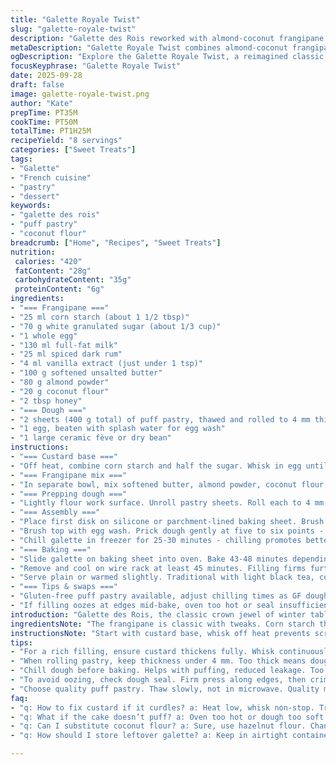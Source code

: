 ```yaml
---
title: "Galette Royale Twist"
slug: "galette-royale-twist"
description: "Galette des Rois reworked with almond-coconut frangipane and spiced rum. Puff pastry circle, lightly thickened custard, added coconut flour for texture, honey replaces some sugar, cinnamon whispers in background. Two disks sealed tight, docked, chilled, then baked till deeply golden. Ceramic fève tucked inside for tradition. Focus on tactile seal, color cues, and gentle poke to check readiness. Gluten-free ready with puff pastry swaps. Timing flexible, focus on dough feel and golden brown crown. Expect crackle, nut aroma, rich filling, a bit of caramelized edges."
metaDescription: "Galette Royale Twist combines almond-coconut frangipane with spiced rum for a unique French pastry experience."
ogDescription: "Explore the Galette Royale Twist, a reimagined classic with rich frangipane, spiced rum, and a golden pastry crust."
focusKeyphrase: "Galette Royale Twist"
date: 2025-09-28
draft: false
image: galette-royale-twist.png
author: "Kate"
prepTime: PT35M
cookTime: PT50M
totalTime: PT1H25M
recipeYield: "8 servings"
categories: ["Sweet Treats"]
tags:
- "Galette"
- "French cuisine"
- "pastry"
- "dessert"
keywords:
- "galette des rois"
- "puff pastry"
- "coconut flour"
breadcrumb: ["Home", "Recipes", "Sweet Treats"]
nutrition: 
 calories: "420"
 fatContent: "28g"
 carbohydrateContent: "35g"
 proteinContent: "6g"
ingredients:
- "=== Frangipane ==="
- "25 ml corn starch (about 1 1/2 tbsp)"
- "70 g white granulated sugar (about 1/3 cup)"
- "1 whole egg"
- "130 ml full-fat milk"
- "25 ml spiced dark rum"
- "4 ml vanilla extract (just under 1 tsp)"
- "100 g softened unsalted butter"
- "80 g almond powder"
- "20 g coconut flour"
- "2 tbsp honey"
- "=== Dough ==="
- "2 sheets (400 g total) of puff pastry, thawed and rolled to 4 mm thickness"
- "1 egg, beaten with splash water for egg wash"
- "1 large ceramic fève or dry bean"
instructions:
- "=== Custard base ==="
- "Off heat, combine corn starch and half the sugar. Whisk in egg until smooth. Slowly add milk, vanilla, spiced rum. Return to medium heat, whisk constantly. Once simmering, lower to gentle bubble, cook 1 min till thick and glossy. Remove from heat immediately to avoid curdling. Transfer to bowl. Cover surface with plastic wrap to prevent skin. Wait 15 minutes till slightly cooled but still pourable."
- "=== Frangipane mix ==="
- "In separate bowl, mix softened butter, almond powder, coconut flour, remaining sugar, and honey with wooden spoon. Blend in warm custard base, fold gently till homogenous. Chill minimum 50 minutes till firm but scoopable. Coconut adds grit and subtle crunch, honey balances dryness and sugar edge."
- "=== Prepping dough ==="
- "Lightly flour work surface. Unroll pastry sheets. Roll each to 4 mm thickness - thinner than usual, helps baking inside without dough burn. Use 24 cm round plate or lid as template. Cut two matching circles. Keep scraps refrigerated for patching if needed."
- "=== Assembly ==="
- "Place first disk on silicone or parchment-lined baking sheet. Brush 2.5 cm border with egg wash. Spoon frangipane onto center leaving this 2.5 cm clear. Drop fève deep inside the cream but not too close to edge. Overlay second pastry circle. Press edges firmly with fingertips to seal. Use back of butter knife or fork tines to crimp edges, creating a slight ridge. This mechanical adhesion prevents filling leakage. Avoid stretching dough which causes shrinkage during bake."
- "Brush top with egg wash. Prick dough gently at five to six points - piercing enough to vent steam, not to let filling escape. Score delicate curved lines from center to edges for classic look, avoid piercing all way through."
- "Chill galette in freezer for 25-30 minutes - chilling promotes better puff, reduces shrinkage, and prevents butter leakage. While that firms, preheat oven to 185 °C (365 °F), lowest rack position to prevent over-browning on top."
- "=== Baking ==="
- "Slide galette on baking sheet into oven. Bake 43-48 minutes depending on oven characteristics. Look for deep golden-brown top, slight crackle on edges, buttery aroma wafting. Undercooked dough looks pale, flabby. Over-baked feels dry, too dark edges can become bitter. Internal frangipane should be set but not hard."
- "Remove and cool on wire rack at least 45 minutes. Filling firms further and flavors meld. Cutting too hot causes frangipane to spill and ruin presentation."
- "Serve plain or warmed slightly. Traditional with light black tea, coffee cuts sweetness."
- "=== Tips & swaps ==="
- "Gluten-free puff pastry available, adjust chilling times as GF dough softens faster. If coconut flour unavailable, substitute finely ground hazelnuts for nutty twist. No rum? Use cognac or omit, add orange zest for freshness. Honey can be replaced by maple syrup but reduce liquid in custard slightly. Egg wash crucial for shine and seal - always beat with splash water, not milk."
- "If filling oozes at edges mid-bake, oven too hot or seal insufficient. Chill galette longer next time. To fix cracked dough, patch with scraps and egg wash before baking. To check doneness, tap top gently; firm spring back signals readiness."
introduction: "Galette des Rois, the classic crown jewel of winter tables, deserves respect and patience. Puff pastry, delicate and temperamental, the nutty frangipane hiding inside, rich custard binding all. You don’t wing this. Texture, timing, sealing edges tight like a fortress to avoid oozing custard mess. Tasting notes explode after rest; filling thickens, flavors deepen. Rhum isn’t mandatory but spices thrash ordinary vanilla straight out the window. The crackle of golden pastry, deep caramel notes at the edges. Chilling dough and filling crucial steps often ignored by novices. No shortcuts here. Gluten-free option needs vigilance; dough behaves differently. Perfect crust means watching dough thickness, sealing properly, scoring evenly. Oven temps vary; know your appliance. Patience, practice, sensory checks trump rigid timers every time."
ingredientsNote: "The frangipane is classic with tweaks. Corn starch thickens custard — prevents runny disasters common if skipped. Almond powder imparts depth; coconut flour adds texture and subtle tropical aroma, nice counterpoint to nuts. Use softened butter not melted — ensures creamy blend without breaking emulsion. Sugar divided: half into custard base, half into nut butter mix to balance sweetness. Honey adds moisture and keeps frangipane tender. Puff pastry sheets rolled thinner than usual to avoid gummy inside or burned outside. Choose quality puff pastry, store properly to maintain flakiness. Egg wash with water rather than milk improves gloss and browning without blister or sogginess. Ceramic fève traditional but dry beans work well as backup. Substitutes: maple syrup for honey with liquid adjust; hazelnut flour in place of coconut alters flavor but keeps dry. Spiced rum triples the flavor profile; if unavailable, mimic with cinnamon or orange zest."
instructionsNote: "Start with custard base, whisk off heat prevents scrambled eggs. Watching it bubble evenly, whisk non-stop till thick sheen appears; any lumpy spots means uneven heat. Transfer and cover tightly to avoid skin; skin leads to texture defects when mixed with butter — lumpy frangipane ruins mouthfeel. Combining butter and nut flours first wards off clumps. Incorporate still-warm custard gradually — if too hot will melt butter, too cold will harden mixture making it tough to spread. Roll pastry thinner for crisp bake and balanced filling ratio. Sealing edges confidently avoids leaks; use firm but gentle pressure and finish with fork crimp allowing steam out but no fill escape. Docking with a fine tip vents steam; too many holes causes drying. Chilling between assembly and bake locks structure, reduces shrinkage and butter bleed, ensures uprising puff layers. Oven temps vary; start lower rack to minimize top scorch. Bake until dark amber to get caramel notes but not too dark to burn bitterness. Cool fully before cutting or filling will spill, ruining texture and presentation. A minor detail often skipped, and mistake repeated often."
tips:
- "For a rich filling, ensure custard thickens fully. Whisk continuously. Texture matters, lumps are annoying. Overheat leads to scrambled. Use medium heat, avoid high, and don’t walk away."
- "When rolling pastry, keep thickness under 4 mm. Too thick means dough won’t cook inside. Too thin, risk burning edges. Watch steam vents; pierce gently, don’t create holes everywhere."
- "Chill dough before baking. Helps with puffing, reduced leakage. Too soft affects sealing. Use freezer for 25-30 minutes; helps layers rise evenly."
- "To avoid oozing, check dough seal. Firm press along edges, then crimp with fork. If filling spills, edges likely weak. Better to patch with scraps and egg wash."
- "Choose quality puff pastry. Thaw slowly, not in microwave. Quality matters for flakiness. Store rolled tightly. Keep cold until assembly. Cold fat equals better rise."
faq:
- "q: How to fix custard if it curdles? a: Heat low, whisk non-stop. Transfer immediately. If it clumps, strain it. Texture becomes tricky otherwise."
- "q: What if the cake doesn’t puff? a: Oven too hot or dough too soft. Lower temp, increase chill time. Bake till golden brown, not pale."
- "q: Can I substitute coconut flour? a: Sure, use hazelnut flour. Change flavor profile though. Same texture balance needed. Adjust ratios, keep moisture in check."
- "q: How should I store leftover galette? a: Keep in airtight container, room temp a day max. Refrigerate if longer; reheat gently in oven to restore crust."

---
```

